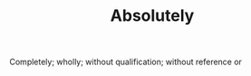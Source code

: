 ---
title: Absolutely
letter: A
permalink: "/definitions/absolutely.html"
body: Completely; wholly; without qualification; without reference or
published_at: '2018-07-07'
source: Black's Law Dictionary
layout: post
---